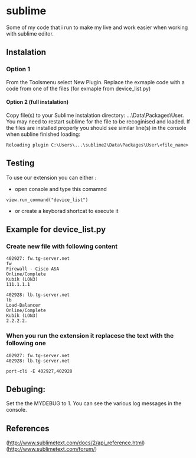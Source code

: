 sublime
=======

Some of my code that i run to make my live and work easier when working with sublime editor.

## Instalation

### Option 1

From the Toolsmenu select New Plugin. Replace the exmaple code with a code from one of the files (for exmaple from device_list.py)

#### Option 2 (full instalation)

Copy file(s) to your Sublime instalation directory: ...\Data\Packages\User\.
You may need to restart sublime for the file to be recoginised and loaded.
If the files are installed properly you should see similar line(s) in the console when subline finished loading:

```
Reloading plugin C:\Users\...\sublime2\Data\Packages\User\<file_name>
```

## Testing

To use our extension you can either :

- open console and type this comamnd

```
view.run_command("device_list")
```

- or create a keyborad shortcat to execute it

## Example for device_list.py

### Create new file with following content 

```
402927: fw.tg-server.net
fw
Firewall - Cisco ASA
Online/Complete
Kubik (LON3)
111.1.1.1
 
402928: lb.tg-server.net
lb
Load-Balancer
Online/Complete
Kubik (LON3)
2.2.2.2.
```
 
### When you run the extension it replacese the text with the following one

```
402927: fw.tg-server.net
402928: lb.tg-server.net

port-cli -E 402927,402928
```
 
## Debuging:

Set the the MYDEBUG to 1. You can see the various log messages in the console.

## References

(http://www.sublimetext.com/docs/2/api_reference.html)
(http://www.sublimetext.com/forum/)



